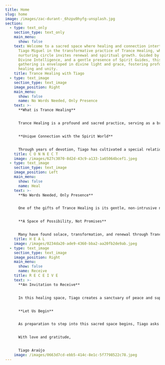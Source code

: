 ```yaml
---
title: Home
slug: home
image: /images/zac-durant-_6hzpu9hyfg-unsplash.jpg
section:
  - type: text_only
    section_type: text_only
    main_menu:
      show: false
    text: Welcome to a sacred space where healing and connection intertwine. Join
      Tiago Miguel in the transformative practice of Trance Healing, where a
      nurturing circle invites renewal and spiritual growth. Guided by the
      Divine Intelligence, and a gentle presence of Spirit Guides, this sacred
      gathering is enveloped in divine light and grace, fostering profound
      healing and unity.
    title: Trance Healing with Tiago
  - type: text_image
    section_type: text_image
    image_position: Right
    main_menu:
      show: false
      name: No Words Needed, Only Presence
    text: >-
      **What is Trance Healing**


      Trance Healing is a profound and sacred practice, serving as a bridge between the physical and spiritual realms. In this space, Tiago enters an altered state of consciousness, surrendering as a vessel to channel healing energies from the Divine Intelligence through the guidance of Spirit Guides. This practice is not merely a technique but a dance of trust and connection, blending energies that allow the spirit world to work through Tiago to bring forth healing that touches the deepest parts of your being.


      **Unique Connection with the Spirit World**


      Through years of devotion, Tiago has cultivated a special relationship with the healers in the spiritual world - the guides who assist him in this work. This bond enables a sharper, more precise flow of healing power, adapting to your unique needs. Whether wounds are of the body, heart, mind, or spirit, the energy flows where it is most needed, guided by a wisdom far greater than Tiago’s own.
    title: C O N N E C T
    image: /images/627c3070-8d2d-43c9-a133-1a65064bcef1.jpeg
  - type: text_image
    section_type: text_image
    image_position: Left
    main_menu:
      show: false
      name: Heal
    text: >-
      **No Words Needed, Only Presence**


      One of the gifts of Trance Healing is its gentle, non-intrusive nature. You need not speak of your medical conditions or the reasons you seek healing, though Tiago holds space for sharing if you feel called to do so. The energy listens to the silent language of your soul, finding its way to where it can serve you best. After the session, if you wish to share your experience, Tiago is there to listen with an open heart—but the choice is always yours.


      **A Space of Possibility, Not Promises** 


      Many have found solace, transformation, and renewal through Trance Healing with Tiago, yet he humbly acknowledges that each journey is unique. While the spiritual world offers boundless love and possibility, Tiago makes no promises of specific outcomes. This practice is a companion to your well-being, not a replacement for professional medical care, and he always encourages seeking medical advice when needed.
    title: H E A L
    image: /images/0234da20-ade9-4360-bba2-aa20fb2de9ab.jpeg
  - type: text_image
    section_type: text_image
    image_position: Right
    main_menu:
      show: false
      name: Receive
    title: R E C E I V E
    text: >-
      **An Invitation to Receive**


      In this healing space, Tiago creates a sanctuary of peace and support. Trance Healing blends beautifully with the collective energy generated together—through shared intentions, breaths, and open hearts. Tiago invites everyone to simply be present, feel the connection with those around them, and open their hearts to the infinite love that surrounds them. The energies of the spirit world flow through, uplifting and restoring in ways that words cannot fully capture.


      **Let Us Begin**


      As preparation to step into this sacred space begins, Tiago asks everyone to close their eyes and let go of any burdens they may carry. Trust in the unseen, trust in the process, and trust in the loving support of the circle. Together, all are welcomed into the presence of the spirit world to embrace the great energy of spiritual healing that awaits.


      With love and gratitude,  


      Tiago Araújo
    image: /images/0663d7cd-ebb5-414c-8e1c-5f7798522c78.jpeg
---
```

